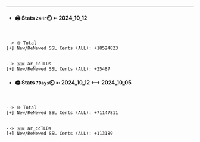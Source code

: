 

---
- #### 🖨️ **Stats** `24Hr`⏲️ ➼ 2024_10_12
```console


--> 🌐 Total
[+] New/ReNewed SSL Certs (ALL): +18524823


--> 🇦🇷 ar_ccTLDs
[+] New/ReNewed SSL Certs (ALL): +25487

```

- #### 🖨️ **Stats** `7Days`⏲️ ➼ 2024_10_12 <--> 2024_10_05
```console


--> 🌐 Total
[+] New/ReNewed SSL Certs (ALL): +71147811


--> 🇦🇷 ar_ccTLDs
[+] New/ReNewed SSL Certs (ALL): +113189

```


